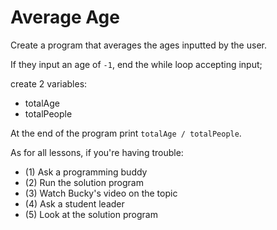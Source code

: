 # Average Age

Create a program that averages the ages inputted by the user.

If they input an age of `-1`, end the while loop accepting input;

create 2 variables:

- totalAge
- totalPeople

At the end of the program print `totalAge / totalPeople`.

As for all lessons, if you're having trouble:
- (1) Ask a programming buddy
- (2) Run the solution program
- (3) Watch Bucky's video on the topic
- (4) Ask a student leader
- (5) Look at the solution program